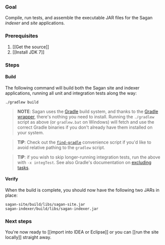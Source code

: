 ### Goal

Compile, run tests, and assemble the executable JAR files for the Sagan *indexer* and *site* applications.

### Prerequisites

1. [[Get the source]]
2. [[Install JDK 7]]

### Steps

#### Build

The following command will build both the Sagan site and indexer applications, running all unit and integration tests along the way:

    ./gradlew build

> **NOTE**: Sagan uses the [Gradle](http://gradle.org) build system, and thanks to the [Gradle wrapper](http://www.gradle.org/docs/current/userguide/gradle_wrapper.html), there's nothing you need to install. Running the `./gradlew` script as above (or `gradlew.bat` on Windows) will fetch and use the correct Gradle binaries if you don't already have them installed on your system.
    
> **TIP**: Check out the [`find-gradle`](https://github.com/cbeams/shell-scripts/blob/master/find-gradle) convenience script if you'd like to avoid relative pathing to the `gradlew` script.
    
> **TIP**: if you wish to skip longer-running integration tests, run the above with `-x integTest`. See also Gradle's documentation on [excluding tasks](http://www.gradle.org/docs/current/userguide/tutorial_gradle_command_line.html#sec:excluding_tasks_from_the_command_line).


#### Verify

When the build is complete, you should now have the following two JARs in place:

    sagan-site/build/libs/sagan-site.jar
    sagan-indexer/build/libs/sagan-indexer.jar

### Next steps

You're now ready to [[import into IDEA or Eclipse]] or you can [[run the site locally]] straight away.


